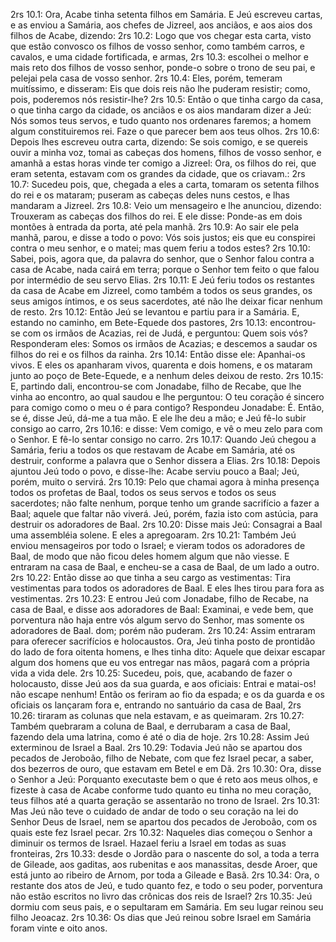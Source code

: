 2rs 10.1: Ora, Acabe tinha setenta filhos em Samária. E Jeú escreveu cartas, e as enviou a Samária, aos chefes de Jizreel, aos anciãos, e aos aios dos filhos de Acabe, dizendo:
2rs 10.2: Logo que vos chegar esta carta, visto que estão convosco os filhos de vosso senhor, como também carros, e cavalos, e uma cidade fortificada, e armas,
2rs 10.3: escolhei o melhor e mais reto dos filhos de vosso senhor, ponde-o sobre o trono de seu pai, e pelejai pela casa de vosso senhor.
2rs 10.4: Eles, porém, temeram muitíssimo, e disseram: Eis que dois reis não lhe puderam resistir; como, pois, poderemos nós resistir-lhe?
2rs 10.5: Então o que tinha cargo da casa, o que tinha cargo da cidade, os anciãos e os aios mandaram dizer a Jeú: Nós somos teus servos, e tudo quanto nos ordenares faremos; a homem algum constituiremos rei. Faze o que parecer bem aos teus olhos.
2rs 10.6: Depois lhes escreveu outra carta, dizendo: Se sois comigo, e se quereis ouvir a minha voz, tomai as cabeças dos homens, filhos de vosso senhor, e amanhã a estas horas vinde ter comigo a Jizreel: Ora, os filhos do rei, que eram setenta, estavam com os grandes da cidade, que os criavam.:
2rs 10.7: Sucedeu pois, que, chegada a eles a carta, tomaram os setenta filhos do rei e os mataram; puseram as cabeças deles nuns cestos, e lhas mandaram a Jizreel.
2rs 10.8: Veio um mensageiro e lhe anunciou, dizendo: Trouxeram as cabeças dos filhos do rei. E ele disse: Ponde-as em dois montões à entrada da porta, até pela manhã.
2rs 10.9: Ao sair ele pela manhã, parou, e disse a todo o povo: Vós sois justos; eis que eu conspirei contra o meu senhor, e o matei; mas quem feriu a todos estes?
2rs 10.10: Sabei, pois, agora que, da palavra do senhor, que o Senhor falou contra a casa de Acabe, nada cairá em terra; porque o Senhor tem feito o que falou por intermédio de seu servo Elias.
2rs 10.11: E Jeú feriu todos os restantes da casa de Acabe em Jizreel, como também a todos os seus grandes, os seus amigos íntimos, e os seus sacerdotes, até não lhe deixar ficar nenhum de resto.
2rs 10.12: Então Jeú se levantou e partiu para ir a Samária. E, estando no caminho, em Bete-Equede dos pastores,
2rs 10.13: encontrou-se com os irmãos de Acazias, rei de Judá, e perguntou: Quem sois vós? Responderam eles: Somos os irmãos de Acazias; e descemos a saudar os filhos do rei e os filhos da rainha.
2rs 10.14: Então disse ele: Apanhai-os vivos. E eles os apanharam vivos, quarenta e dois homens, e os mataram junto ao poço de Bete-Equede, e a nenhum deles deixou de resto.
2rs 10.15: E, partindo dali, encontrou-se com Jonadabe, filho de Recabe, que lhe vinha ao encontro, ao qual saudou e lhe perguntou: O teu coração é sincero para comigo como o meu o é para contigo? Respondeu Jonadabe: É. Então, se é, disse Jeú, dá-me a tua mão. E ele lhe deu a mão; e Jeú fê-lo subir consigo ao carro,
2rs 10.16: e disse: Vem comigo, e vê o meu zelo para com o Senhor. E fê-lo sentar consigo no carro.
2rs 10.17: Quando Jeú chegou a Samária, feriu a todos os que restavam de Acabe em Samária, até os destruir, conforme a palavra que o Senhor dissera a Elias.
2rs 10.18: Depois ajuntou Jeú todo o povo, e disse-lhe: Acabe serviu pouco a Baal; Jeú, porém, muito o servirá.
2rs 10.19: Pelo que chamai agora à minha presença todos os profetas de Baal, todos os seus servos e todos os seus sacerdotes; não falte nenhum, porque tenho um grande sacrifício a fazer a Baal; aquele que faltar não viverá. Jeú, porém, fazia isto com astúcia, para destruir os adoradores de Baal.
2rs 10.20: Disse mais Jeú: Consagrai a Baal uma assembléia solene. E eles a apregoaram.
2rs 10.21: Também Jeú enviou mensageiros por todo o Israel; e vieram todos os adoradores de Baal, de modo que não ficou deles homem algum que não viesse. E entraram na casa de Baal, e encheu-se a casa de Baal, de um lado a outro.
2rs 10.22: Então disse ao que tinha a seu cargo as vestimentas: Tira vestimentas para todos os adoradores de Baal. E eles lhes tirou para fora as vestimentas.
2rs 10.23: E entrou Jeú com Jonadabe, filho de Recabe, na casa de Baal, e disse aos adoradores de Baal: Examinai, e vede bem, que porventura não haja entre vós algum servo do Senhor, mas somente os adoradores de Baal. dom; porém não puderam.
2rs 10.24: Assim entraram para oferecer sacrifícios e holocaustos. Ora, Jeú tinha posto de prontidão do lado de fora oitenta homens, e lhes tinha dito: Aquele que deixar escapar algum dos homens que eu vos entregar nas mãos, pagará com a própria vida a vida dele.
2rs 10.25: Sucedeu, pois, que, acabando de fazer o holocausto, disse Jeú aos da sua guarda, e aos oficiais: Entrai e matai-os! não escape nenhum! Então os feriram ao fio da espada; e os da guarda e os oficiais os lançaram fora e, entrando no santuário da casa de Baal,
2rs 10.26: tiraram as colunas que nela estavam, e as queimaram.
2rs 10.27: Também quebraram a coluna de Baal, e derrubaram a casa de Baal, fazendo dela uma latrina, como é até o dia de hoje.
2rs 10.28: Assim Jeú exterminou de Israel a Baal.
2rs 10.29: Todavia Jeú não se apartou dos pecados de Jeroboão, filho de Nebate, com que fez Israel pecar, a saber, dos bezerros de ouro, que estavam em Betel e em Dã.
2rs 10.30: Ora, disse o Senhor a Jeú: Porquanto executaste bem o que é reto aos meus olhos, e fizeste à casa de Acabe conforme tudo quanto eu tinha no meu coração, teus filhos até a quarta geração se assentarão no trono de Israel.
2rs 10.31: Mas Jeú não teve o cuidado de andar de todo o seu coração na lei do Senhor Deus de Israel, nem se apartou dos pecados de Jeroboão, com os quais este fez Israel pecar.
2rs 10.32: Naqueles dias começou o Senhor a diminuir os termos de Israel. Hazael feriu a Israel em todas as suas fronteiras,
2rs 10.33: desde o Jordão para o nascente do sol, a toda a terra de Gileade, aos gaditas, aos rubenitas e aos manassitas, desde Aroer, que está junto ao ribeiro de Arnom, por toda a Gileade e Basã.
2rs 10.34: Ora, o restante dos atos de Jeú, e tudo quanto fez, e todo o seu poder, porventura não estão escritos no livro das crônicas dos reis de Israel?
2rs 10.35: Jeú dormiu com seus pais, e o sepultaram em Samária. Em seu lugar reinou seu filho Jeoacaz.
2rs 10.36: Os dias que Jeú reinou sobre Israel em Samária foram vinte e oito anos.
